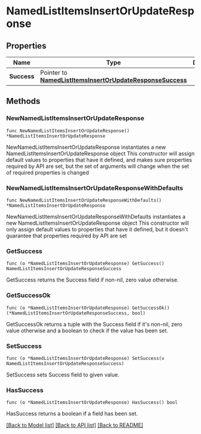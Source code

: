 # NamedListItemsInsertOrUpdateResponse

## Properties

Name | Type | Description | Notes
------------ | ------------- | ------------- | -------------
**Success** | Pointer to [**NamedListItemsInsertOrUpdateResponseSuccess**](NamedListItemsInsertOrUpdateResponseSuccess.md) |  | [optional] 

## Methods

### NewNamedListItemsInsertOrUpdateResponse

`func NewNamedListItemsInsertOrUpdateResponse() *NamedListItemsInsertOrUpdateResponse`

NewNamedListItemsInsertOrUpdateResponse instantiates a new NamedListItemsInsertOrUpdateResponse object
This constructor will assign default values to properties that have it defined,
and makes sure properties required by API are set, but the set of arguments
will change when the set of required properties is changed

### NewNamedListItemsInsertOrUpdateResponseWithDefaults

`func NewNamedListItemsInsertOrUpdateResponseWithDefaults() *NamedListItemsInsertOrUpdateResponse`

NewNamedListItemsInsertOrUpdateResponseWithDefaults instantiates a new NamedListItemsInsertOrUpdateResponse object
This constructor will only assign default values to properties that have it defined,
but it doesn't guarantee that properties required by API are set

### GetSuccess

`func (o *NamedListItemsInsertOrUpdateResponse) GetSuccess() NamedListItemsInsertOrUpdateResponseSuccess`

GetSuccess returns the Success field if non-nil, zero value otherwise.

### GetSuccessOk

`func (o *NamedListItemsInsertOrUpdateResponse) GetSuccessOk() (*NamedListItemsInsertOrUpdateResponseSuccess, bool)`

GetSuccessOk returns a tuple with the Success field if it's non-nil, zero value otherwise
and a boolean to check if the value has been set.

### SetSuccess

`func (o *NamedListItemsInsertOrUpdateResponse) SetSuccess(v NamedListItemsInsertOrUpdateResponseSuccess)`

SetSuccess sets Success field to given value.

### HasSuccess

`func (o *NamedListItemsInsertOrUpdateResponse) HasSuccess() bool`

HasSuccess returns a boolean if a field has been set.


[[Back to Model list]](../README.md#documentation-for-models) [[Back to API list]](../README.md#documentation-for-api-endpoints) [[Back to README]](../README.md)


